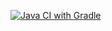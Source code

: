 [![Java CI with Gradle](https://github.com/AlexeiBabeshko/patterns-delivery/actions/workflows/gradle.yml/badge.svg)](https://github.com/AlexeiBabeshko/patterns-delivery/actions/workflows/gradle.yml)
